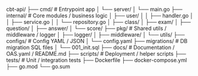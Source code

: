 cbt-api/
├── cmd/                   # Entrypoint app
│   └── server/
│       └── main.go
├── internal/              # Core modules / business logic
│   ├── user/
│   │   ├── handler.go
│   │   ├── service.go
│   │   └── repository.go
│   ├── class/
│   ├── exam/
│   ├── question/
│   ├── answer/
│   └── score/
├── pkg/                   # Shared utils / middleware / logger
│   ├── logger/
│   ├── middleware/
│   └── utils/
├── configs/               # Config YAML / JSON
│   └── config.yaml
├── migrations/            # DB migration SQL files
│   └── 001_init.sql
├── docs/                  # Documentation / OAS.yaml / README.md
├── scripts/               # Deployment / helper scripts
├── tests/                 # Unit / integration tests
├── Dockerfile
├── docker-compose.yml
├── go.mod
└── go.sum
